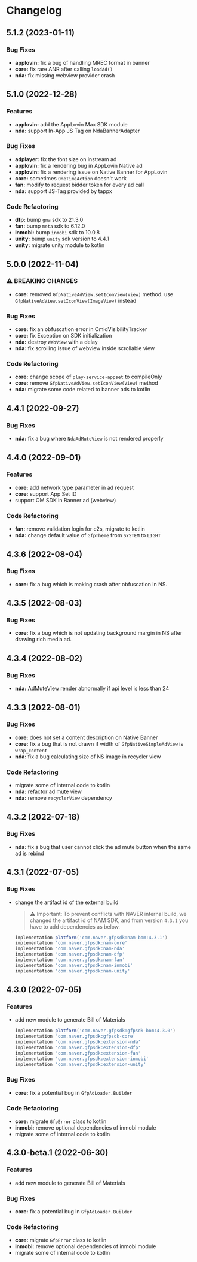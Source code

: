 # Changelog

## 5.1.2 (2023-01-11)
### Bug Fixes
- **applovin:** fix a bug of handling MREC format in banner
- **core:** fix rare ANR after calling `loadAd()`
- **nda:** fix missing webview provider crash

## 5.1.0 (2022-12-28)
### Features
- **applovin:** add the AppLovin Max SDK module
- **nda:** support In-App JS Tag on NdaBannerAdapter

### Bug Fixes
- **adplayer:** fix the font size on instream ad
- **applovin:** fix a rendering bug in AppLovin Native ad
- **applovin:** fix a rendering issue on Native Banner for AppLovin
- **core:** sometimes `OneTimeAction` doesn't work
- **fan:** modify to request bidder token for every ad call
- **nda:** support JS-Tag provided by tappx

### Code Refactoring
- **dfp:** bump `gma` sdk to 21.3.0
- **fan:** bump `meta` sdk to 6.12.0
- **inmobi:** bump `inmobi` sdk to 10.0.8
- **unity:** bump `unity` sdk version to 4.4.1
- **unity:** migrate unity module to kotlin

## 5.0.0 (2022-11-04)
### ⚠ BREAKING CHANGES
* **core:** removed `GfpNativeAdView.setIconView(View)` method. use `GfpNativeAdView.setIconView(ImageView)` instead

### Bug Fixes
* **core:** fix an obfuscation error in OmidVisibilityTracker
* **core:** fix Exception on SDK initialization
* **nda:** destroy `WebView` with a delay
* **nda:** fix scrolling issue of webview inside scrollable view

### Code Refactoring
* **core:** change scope of `play-service-appset` to compileOnly
* **core:** remove `GfpNativeAdView.setIconView(View)` method
* **nda:** migrate some code related to banner ads to kotlin

## 4.4.1 (2022-09-27)

### Bug Fixes
* **nda:** fix a bug where `NdaAdMuteView` is not rendered properly

## 4.4.0 (2022-09-01)

### Features

* **core:** add network type parameter in ad request
* **core:** support App Set ID
* support OM SDK in Banner ad (webview)

### Code Refactoring

* **fan:** remove validation login for c2s, migrate to kotlin
* **nda:** change default value of `GfpTheme` from `SYSTEM` to `LIGHT`

## 4.3.6 (2022-08-04)

### Bug Fixes

* **core:** fix a bug which is making crash after obfuscation in NS.


## 4.3.5 (2022-08-03)

### Bug Fixes

* **core:** fix a bug which is not updating background margin in NS after drawing rich media ad.


## 4.3.4 (2022-08-02)

### Bug Fixes

* **nda:** AdMuteView render abnormally if api level is less than 24


## 4.3.3 (2022-08-01)


### Bug Fixes

* **core:** does not set a content description on Native Banner 
* **core:** fix a bug that is not drawn if width of `GfpNativeSimpleAdView` is `wrap_content`
* **nda:** fix a bug calculating size of NS image in recycler view 


### Code Refactoring

* migrate some of internal code to kotlin 
* **nda:** refactor ad mute view 
* **nda:** remove `recyclerView` dependency 


## 4.3.2 (2022-07-18)


### Bug Fixes

* **nda:** fix a bug that user cannot click the ad mute button when the same ad is rebind

## 4.3.1 (2022-07-05)


### Bug Fixes

* change the artifact id of the external build

    >⚠️ Important: To prevent conflicts with NAVER internal build, we changed the artifact id of NAM SDK, and from version `4.3.1` you have to add dependencies as below.

    ```groovy
    implementation platform('com.naver.gfpsdk:nam-bom:4.3.1')
    implementation 'com.naver.gfpsdk:nam-core'
    implementation 'com.naver.gfpsdk:nam-nda'
    implementation 'com.naver.gfpsdk:nam-dfp'
    implementation 'com.naver.gfpsdk:nam-fan'
    implementation 'com.naver.gfpsdk:nam-inmobi'
    implementation 'com.naver.gfpsdk:nam-unity'
    ```

## 4.3.0 (2022-07-05)


### Features

* add new module to generate Bill of Materials 

    ```groovy
    implementation platform('com.naver.gfpsdk:gfpsdk-bom:4.3.0')
    implementation 'com.naver.gfpsdk:gfpsdk-core'
    implementation 'com.naver.gfpsdk:extension-nda'
    implementation 'com.naver.gfpsdk:extension-dfp'
    implementation 'com.naver.gfpsdk:extension-fan'
    implementation 'com.naver.gfpsdk:extension-inmobi'
    implementation 'com.naver.gfpsdk:extension-unity'
    ```


### Bug Fixes

* **core:** fix a potential bug in `GfpAdLoader.Builder` 


### Code Refactoring

* **core:** migrate `GfpError` class to kotlin 
* **inmobi:** remove optional dependencies of inmobi module 
* migrate some of internal code to kotlin


## 4.3.0-beta.1 (2022-06-30)

### Features

* add new module to generate Bill of Materials

### Bug Fixes

* **core:** fix a potential bug in `GfpAdLoader.Builder`

### Code Refactoring

* **core:** migrate `GfpError` class to kotlin
* **inmobi:** remove optional dependencies of inmobi module
* migrate some of internal code to kotlin

